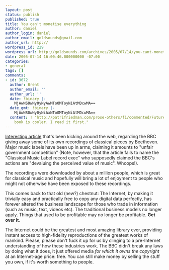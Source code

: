 ```yaml
---
layout: post
status: publish
published: true
title: You can't monetise everything
author: daniel
author_login: daniel
author_email: goldsounds@gmail.com
author_url: http://
wordpress_id: 229
wordpress_url: http://goldsounds.com/archives/2005/07/14/you-cant-monetise-everything/
date: 2005-07-14 16:00:46.000000000 -07:00
categories:
- general
tags: []
comments:
- id: 3672
  author: Brent
  author_email: ''
  author_url: ''
  date: !binary |-
    MjAwNS0wNy0yNyAwMTo0MToyNiAtMDcwMA==
  date_gmt: !binary |-
    MjAwNS0wNy0yNiAxNTo0MToyNiAtMDcwMA==
  content: ! "http://patrifriedman.com/prose-others/fi/commented/Future_Imperfect.html\r\n\r\nand\r\n\r\nhttp://www.daviddfriedman.com/Academic/Course_Pages/L_and_E_LS_98/Why_Is_Law/Why_Is_Law_Contents.html\r\n\r\nsecond
    book is cooler. I read it first."
---
```

<a href="http://mathaba.net/0_index.shtml?x=261002">Interesting article</a> that's been kicking around the web, regarding the BBC giving away some of its own recordings of classical pieces by Beethoven. Major music labels have been up in arms, claiming it amounts to "unfair government competition" (Note, however, that the article fails to name the "Classical Music Label record exec" who supposedly claimed the BBC's actions are "devaluing the perceived value of music". Whoops!).

The recordings were downloaded by about a million people, which is great for classical music and hopefully will bring a lot of enjoyment to people who might not otherwise have been exposed to these recordings.

This comes back to that old (new?) chestnut: The Internet, by making it trivially easy and practically free to copy any digital data perfectly, has forever altered the business landscape for those who trade in information (such as music, text, videos etc). The traditional business models no longer apply. Things that used to be profitable may no longer be profitable. <strong>Get over it</strong>.

The Internet could be the greatest and most amazing library ever, providing instant access to high-fidelity reproductions of the greatest works of mankind. Please, please don't fuck it up for us by clinging to a pre-Internet understanding of how these industries work. The BBC didn't break any laws by doing what it does, it just offered media <em>for which it owns the copyright</em> at an Internet-age price: free. You can still make money by selling the stuff you own, if it's worth something to people.

